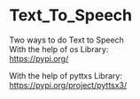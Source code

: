 # Text_To_Speech


Two ways to do Text to Speech  
    With the help of os Library:   
    https://pypi.org/  
    
   With the help of pyttxs Library:     
   https://pypi.org/project/pyttsx3/
    
